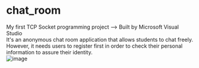 # chat_room 
My first TCP Socket programming project --> Built by Microsoft Visual Studio  
It's an anonymous chat room application that allows students to chat freely.  
However, it needs users to register first in order to check their personal information to assure their identity.  
![image](https://user-images.githubusercontent.com/64058170/122519202-c536f980-d044-11eb-90c4-2df7e00199bf.png)



